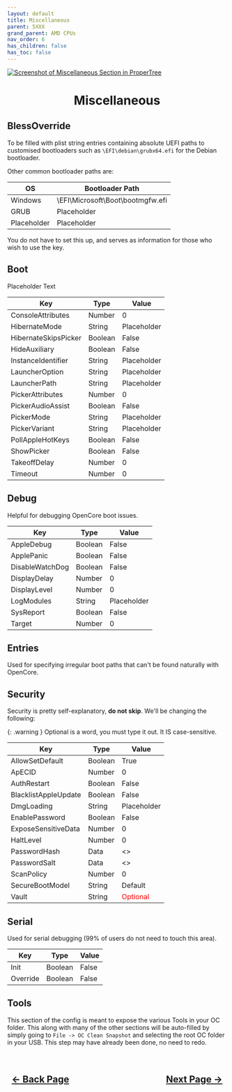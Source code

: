 ```yaml
---
layout: default
title: Miscellaneous
parent: 5XXX
grand_parent: AMD CPUs
nav_order: 6
has_children: false
has_toc: false
---
```


<style>
  .navigation-container {
    display: flex;
    justify-content: space-between;
    align-items: center;
    width: 100%;
  }
  
  .nav-button {
    margin: 10px;
  }

  .section-title{
    text-align: center
  }

  .key-title{
    text-align: left
  }
</style>

<a align="center" href=""><img src="../../../../assets/" alt="Screenshot of Miscellaneous Section in ProperTree"></a>

<h1 class="section-title">Miscellaneous</h1>

<h2 class="key-title">BlessOverride</h2>

To be filled with plist string entries containing absolute UEFI paths to customised bootloaders such as ``\EFI\debian\grubx64.efi`` for the Debian bootloader.

Other common bootloader paths are:

| OS | Bootloader Path |
| --- | --- |
| Windows | \EFI\Microsoft\Boot\bootmgfw.efi |
| GRUB | Placeholder |
| Placeholder | Placeholder |

You do not have to set this up, and serves as information for those who wish to use the key.

<h2 class="key-title">Boot</h2>

Placeholder Text

| Key  | Type | Value | 
| ----- | ----- | ----- |
| ConsoleAttributes | Number | 0 |
| HibernateMode | String | Placeholder |
| HibernateSkipsPicker | Boolean | False |
| HideAuxiliary | Boolean | False |
| InstanceIdentifier | String | Placeholder |
| LauncherOption | String | Placeholder |
| LauncherPath | String | Placeholder |
| PickerAttributes | Number | 0 |
| PickerAudioAssist | Boolean | False |
| PickerMode | String | Placeholder |
| PickerVariant | String | Placeholder |
| PollAppleHotKeys | Boolean | False |
| ShowPicker | Boolean | False |
| TakeoffDelay | Number | 0 |
| Timeout | Number | 0 |

<h2 class="key-title">Debug</h2>

Helpful for debugging OpenCore boot issues.

| Key  | Type | Value | 
| ----- | ----- | ----- |
| AppleDebug | Boolean | False |
| ApplePanic | Boolean | False |
| DisableWatchDog | Boolean | False |
| DisplayDelay | Number | 0 |
| DisplayLevel | Number | 0 |
| LogModules | String | Placeholder |
| SysReport | Boolean | False |
| Target | Number | 0 |

<h2 class="key-title">Entries</h2>

Used for specifying irregular boot paths that can't be found naturally with OpenCore.

<h2 class="key-title">Security</h2>

Security is pretty self-explanatory, <b>do not skip</b>. We'll be changing the following:

{: .warning }
Optional is a word, you must type it out. It IS case-sensitive.

| Key  | Type | Value | 
| ----- | ----- | ----- |
| AllowSetDefault | Boolean | True |
| ApECID | Number | 0 |
| AuthRestart | Boolean | False |
| BlacklistAppleUpdate | Boolean | False |
| DmgLoading | String | Placeholder |
| EnablePassword | Boolean | False |
| ExposeSensitiveData | Number | 0 |
| HaltLevel | Number | 0 |
| PasswordHash | Data | <> |
| PasswordSalt | Data | <> |
| ScanPolicy | Number | 0 |
| SecureBootModel | String | Default |
| Vault | String | <span style="color:red">Optional</span> |

<h2 class="key-title">Serial</h2>

Used for serial debugging (99% of users do not need to touch this area).

| Key  | Type | Value | 
| ----- | ----- | ----- |
| Init | Boolean | False |
| Override | Boolean | False |

<h2 class="key-title">Tools</h2>

This section of the config is meant to expose the various Tools in your OC folder. This along with many of the other sections will be auto-filled by simply going to ``File -> OC Clean Snapshot`` and selecting the root OC folder in your USB. This step may have already been done, no need to redo.

<h2 align="center">
  <br>
  <div class="navigation-container">
    <a class="nav-button" href="../05-Kernel/">&larr; Back Page</a>
    <a class="nav-button" href="../07-NVRAM/">Next Page &rarr;</a>
  </div>
  <br>
</h2>
